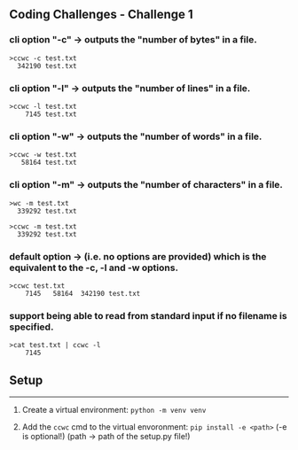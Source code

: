 ## Coding Challenges - Challenge 1

### cli option "-c" -> outputs the "number of bytes" in a file.
```
>ccwc -c test.txt
  342190 test.txt
```

### cli option "-l" -> outputs the "number of lines" in a file.
```
>ccwc -l test.txt
    7145 test.txt
```

### cli option "-w" -> outputs the "number of words" in a file.
```
>ccwc -w test.txt
   58164 test.txt
```

### cli option "-m" -> outputs the "number of characters" in a file.
<!-- If the current locale does not support multibyte characters this will match the -c option. -->
<!-- Refer to this link -> [locale reference](https://learn.microsoft.com/en-us/globalization/locale/locale) -->
```
>wc -m test.txt
  339292 test.txt

>ccwc -m test.txt
  339292 test.txt
```

### default option -> (i.e. no options are provided) which is the equivalent to the -c, -l and -w options.
```
>ccwc test.txt
    7145   58164  342190 test.txt
```

### support being able to read from standard input if no filename is specified.
```
>cat test.txt | ccwc -l
    7145
```

## Setup
--------
1. Create a virtual environment:
  `python -m venv venv`

2. Add the `ccwc` cmd to the virtual envoronment:
  `pip install -e <path>` (-e is optional!)  (path -> path of the setup.py file!)

